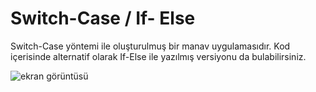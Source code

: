 # Switch-Case / If- Else
Switch-Case yöntemi ile oluşturulmuş bir manav uygulamasıdır. Kod içerisinde alternatif olarak If-Else ile yazılmış versiyonu da bulabilirsiniz.

![ekran görüntüsü](https://i.ibb.co/j5htfMV/manav.png "ekran görüntüsü")
